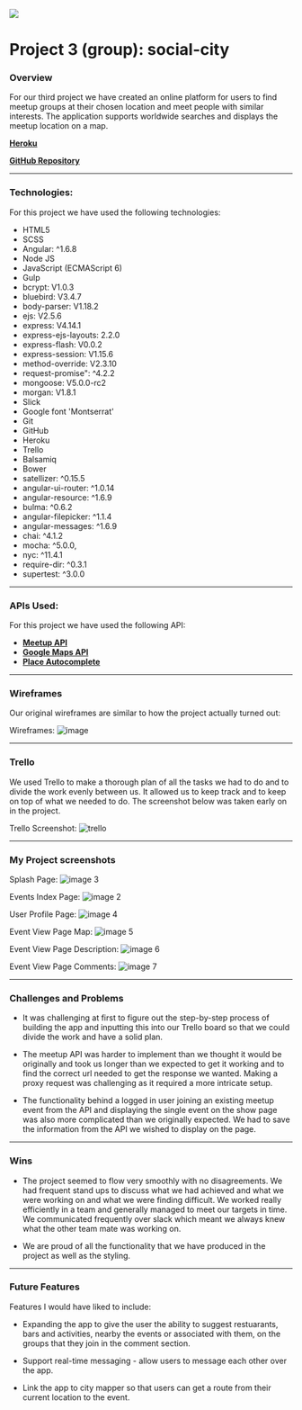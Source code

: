 ![](https://ga-dash.s3.amazonaws.com/production/assets/logo-9f88ae6c9c3871690e33280fcf557f33.png)

# Project 3 (group): social-city

### Overview

For our third project we have created an online platform for users to find meetup groups at their chosen location and meet people with similar interests. The application supports worldwide searches and displays the meetup location on a map.

[**Heroku**]()

[**GitHub Repository**](https://github.com/amadeakimmins/wdi-group-project.git)   



---

### Technologies:

For this project we have used the following technologies:

- HTML5
- SCSS
- Angular: ^1.6.8
- Node JS
- JavaScript (ECMAScript 6)
- Gulp
- bcrypt: V1.0.3
- bluebird: V3.4.7
- body-parser: V1.18.2
- ejs: V2.5.6
- express: V4.14.1
- express-ejs-layouts: 2.2.0
- express-flash: V0.0.2
- express-session: V1.15.6
- method-override: V2.3.10
- request-promise": ^4.2.2
- mongoose: V5.0.0-rc2
- morgan: V1.8.1
- Slick
- Google font 'Montserrat'
- Git
- GitHub
- Heroku
- Trello
- Balsamiq
- Bower
- satellizer: ^0.15.5
- angular-ui-router: ^1.0.14
- angular-resource: ^1.6.9
- bulma: ^0.6.2
- angular-filepicker: ^1.1.4
- angular-messages: ^1.6.9
- chai: ^4.1.2
- mocha: ^5.0.0,
- nyc: ^11.4.1
- require-dir: ^0.3.1
- supertest: ^3.0.0

---

### APIs Used:

For this project we have used the following API:

-  [**Meetup API**](https://www.meetup.com/meetup_api/?_cookie-check=wHqkfxSLgVwWVBb0)
-  [**Google Maps API**](https://developers.google.com/maps/documentation/javascript/tutorial)
-  [**Place Autocomplete**](https://developers.google.com/maps/documentation/javascript/examples/places-autocomplete)

---

### Wireframes

Our original wireframes are similar to how the project actually turned out:  

Wireframes:
![image](https://user-images.githubusercontent.com/32818032/36024584-10f126f8-0d88-11e8-8552-8feea71a9fef.png)


---

### Trello

We used Trello to make a thorough plan of all the tasks we had to do and to divide the work evenly between us. It allowed us to keep track and to keep on top of what we needed to do. The screenshot below was taken early on in the project.

Trello Screenshot:
![trello](https://user-images.githubusercontent.com/32818032/36024585-1104873e-0d88-11e8-9b25-2e1aa6de948c.png)


---

### My Project screenshots

Splash Page:
![image 3](https://user-images.githubusercontent.com/32818032/36024252-1a9c809a-0d87-11e8-9f71-cdbb3f9cd285.png)

Events Index Page:
![image 2](https://user-images.githubusercontent.com/32818032/36024251-1a86900a-0d87-11e8-9a13-28eedbe8d924.png)


User Profile Page:
![image 4](https://user-images.githubusercontent.com/32818032/36024253-1abbb528-0d87-11e8-9d89-230d2351bcc5.png)

Event View Page Map:
![image 5](https://user-images.githubusercontent.com/32818032/36024255-1aced7f2-0d87-11e8-8a31-0d2a8f5a3db2.png)

Event View Page Description:
![image 6](https://user-images.githubusercontent.com/32818032/36024256-1ae2c460-0d87-11e8-97b6-a9947115b21e.png)

Event View Page Comments:
![image 7](https://user-images.githubusercontent.com/32818032/36024257-1afc16b8-0d87-11e8-9767-a6fd840c7c6b.png)


---

### Challenges and Problems

- It was challenging at first to figure out the step-by-step process of building the app and inputting this into our Trello board so that we could divide the work and have a solid plan.

-  The meetup API was harder to implement than we thought it would be originally and took us longer than we expected to get it working and to find the correct url needed to get the response we wanted. Making a proxy request was challenging as it required a more intricate setup.

- The functionality behind a logged in user joining an existing meetup event from the API and displaying the single event on the show page was also more complicated than we originally expected. We had to save the information from the API we wished to display on the page.

---

### Wins

- The project seemed to flow very smoothly with no disagreements. We had frequent stand ups to discuss what we had achieved and what we were working on and what we were finding difficult. We worked really efficiently in a team and generally managed to meet our targets in time. We communicated frequently over slack which meant we always knew what the other team mate was working on.

- We are proud of all the functionality that we have produced in the project as well as the styling.

---

### Future Features

Features I would have liked to include:

- Expanding the app to give the user the ability to suggest restuarants, bars and activities, nearby the events or associated with them, on the groups that they join in the comment section.

- Support real-time messaging - allow users to message each other over the app.

- Link the app to city mapper so that users can get a route from their current location to the event.
